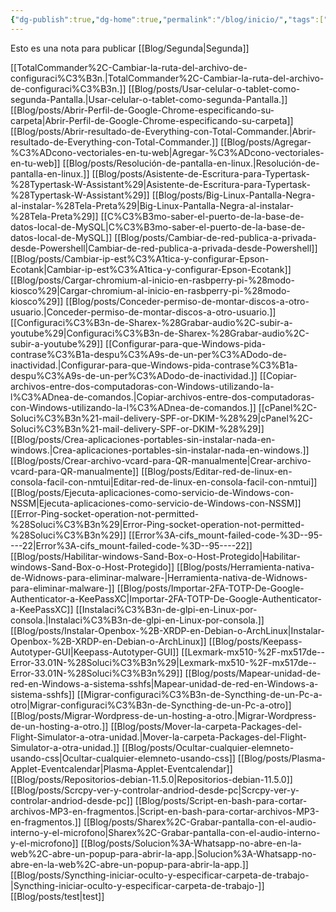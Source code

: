 ```yaml
---
{"dg-publish":true,"dg-home":true,"permalink":"/blog/inicio/","tags":["gardenEntry"],"dgPassFrontmatter":true}
---
```


Esto es una nota para publicar
[[Blog/Segunda\|Segunda]]

[[TotalCommander%2C-Cambiar-la-ruta-del-archivo-de-configuraci%C3%B3n.\|TotalCommander%2C-Cambiar-la-ruta-del-archivo-de-configuraci%C3%B3n.]]
[[Blog/posts/Usar-celular-o-tablet-como-segunda-Pantalla.\|Usar-celular-o-tablet-como-segunda-Pantalla.]]
[[Blog/posts/Abrir-Perfil-de-Google-Chrome-especificando-su-carpeta\|Abrir-Perfil-de-Google-Chrome-especificando-su-carpeta]]
[[Blog/posts/Abrir-resultado-de-Everything-con-Total-Commander.\|Abrir-resultado-de-Everything-con-Total-Commander.]]
[[Blog/posts/Agregar-%C3%ADcono-vectoriales-en-tu-web\|Agregar-%C3%ADcono-vectoriales-en-tu-web]]
[[Blog/posts/Resolución-de-pantalla-en-linux.\|Resolución-de-pantalla-en-linux.]]
[[Blog/posts/Asistente-de-Escritura-para-Typertask-%28Typertask-W-Assistant%29\|Asistente-de-Escritura-para-Typertask-%28Typertask-W-Assistant%29]]
[[Blog/posts/Big-Linux-Pantalla-Negra-al-instalar-%28Tela-Preta%29\|Big-Linux-Pantalla-Negra-al-instalar-%28Tela-Preta%29]]
[[C%C3%B3mo-saber-el-puerto-de-la-base-de-datos-local-de-MySQL\|C%C3%B3mo-saber-el-puerto-de-la-base-de-datos-local-de-MySQL]]
[[Blog/posts/Cambiar-de-red-publica-a-privada-desde-Powershell\|Cambiar-de-red-publica-a-privada-desde-Powershell]]
[[Blog/posts/Cambiar-ip-est%C3%A1tica-y-configurar-Epson-Ecotank\|Cambiar-ip-est%C3%A1tica-y-configurar-Epson-Ecotank]]
[[Blog/posts/Cargar-chromium-al-inicio-en-rasbperry-pi-%28modo-kiosco%29\|Cargar-chromium-al-inicio-en-rasbperry-pi-%28modo-kiosco%29]]
[[Blog/posts/Conceder-permiso-de-montar-discos-a-otro-usuario.\|Conceder-permiso-de-montar-discos-a-otro-usuario.]]
[[Configuraci%C3%B3n-de-Sharex-%28Grabar-audio%2C-subir-a-youtube%29\|Configuraci%C3%B3n-de-Sharex-%28Grabar-audio%2C-subir-a-youtube%29]]
[[Configurar-para-que-Windows-pida-contrase%C3%B1a-despu%C3%A9s-de-un-per%C3%ADodo-de-inactividad.\|Configurar-para-que-Windows-pida-contrase%C3%B1a-despu%C3%A9s-de-un-per%C3%ADodo-de-inactividad.]]
[[Copiar-archivos-entre-dos-computadoras-con-Windows-utilizando-la-l%C3%ADnea-de-comandos.\|Copiar-archivos-entre-dos-computadoras-con-Windows-utilizando-la-l%C3%ADnea-de-comandos.]]
[[cPanel%2C-Soluci%C3%B3n%21-mail-delivery-SPF-or-DKIM-%28%29\|cPanel%2C-Soluci%C3%B3n%21-mail-delivery-SPF-or-DKIM-%28%29]]
[[Blog/posts/Crea-aplicaciones-portables-sin-instalar-nada-en-windows.\|Crea-aplicaciones-portables-sin-instalar-nada-en-windows.]]
[[Blog/posts/Crear-archivo-vcard-para-QR-manualmente\|Crear-archivo-vcard-para-QR-manualmente]]
[[Blog/posts/Editar-red-de-linux-en-consola-facil-con-nmtui\|Editar-red-de-linux-en-consola-facil-con-nmtui]]
[[Blog/posts/Ejecuta-aplicaciones-como-servicio-de-Windows-con-NSSM\|Ejecuta-aplicaciones-como-servicio-de-Windows-con-NSSM]]
[[Error-Ping-socket-operation-not-permitted-%28Soluci%C3%B3n%29\|Error-Ping-socket-operation-not-permitted-%28Soluci%C3%B3n%29]]
[[Error%3A-cifs_mount-failed-code-%3D--95----22\|Error%3A-cifs_mount-failed-code-%3D--95----22]]
[[Blog/posts/Habilitar-windows-Sand-Box-o-Host-Protegido\|Habilitar-windows-Sand-Box-o-Host-Protegido]]
[[Blog/posts/Herramienta-nativa-de-Widnows-para-eliminar-malware-\|Herramienta-nativa-de-Widnows-para-eliminar-malware-]]
[[Blog/posts/Importar-2FA-TOTP-De-Google-Authenticator-a-KeePassXC\|Importar-2FA-TOTP-De-Google-Authenticator-a-KeePassXC]]
[[Instalaci%C3%B3n-de-glpi-en-Linux-por-consola.\|Instalaci%C3%B3n-de-glpi-en-Linux-por-consola.]]
[[Blog/posts/Instalar-Openbox-%2B-XRDP-en-Debian-o-ArchLinux\|Instalar-Openbox-%2B-XRDP-en-Debian-o-ArchLinux]]
[[Blog/posts/Keepass-Autotyper-GUI\|Keepass-Autotyper-GUI]]
[[Lexmark-mx510-%2F-mx517de--Error-33.01N-%28Soluci%C3%B3n%29\|Lexmark-mx510-%2F-mx517de--Error-33.01N-%28Soluci%C3%B3n%29]]
[[Blog/posts/Mapear-unidad-de-red-en-Windows-a-sistema-sshfs\|Mapear-unidad-de-red-en-Windows-a-sistema-sshfs]]
[[Migrar-configuraci%C3%B3n-de-Syncthing-de-un-Pc-a-otro\|Migrar-configuraci%C3%B3n-de-Syncthing-de-un-Pc-a-otro]]
[[Blog/posts/Migrar-Wordpress-de-un-hosting-a-otro.\|Migrar-Wordpress-de-un-hosting-a-otro.]]
[[Blog/posts/Mover-la-carpeta-Packages-del-Flight-Simulator-a-otra-unidad.\|Mover-la-carpeta-Packages-del-Flight-Simulator-a-otra-unidad.]]
[[Blog/posts/Ocultar-cualquier-elemneto-usando-css\|Ocultar-cualquier-elemneto-usando-css]]
[[Blog/posts/Plasma-Applet-Eventcalendar\|Plasma-Applet-Eventcalendar]]
[[Blog/posts/Repositorios-debian-11.5.0\|Repositorios-debian-11.5.0]]
[[Blog/posts/Scrcpy-ver-y-controlar-andriod-desde-pc\|Scrcpy-ver-y-controlar-andriod-desde-pc]]
[[Blog/posts/Script-en-bash-para-cortar-archivos-MP3-en-fragmentos.\|Script-en-bash-para-cortar-archivos-MP3-en-fragmentos.]]
[[Blog/posts/Sharex%2C-Grabar-pantalla-con-el-audio-interno-y-el-microfono\|Sharex%2C-Grabar-pantalla-con-el-audio-interno-y-el-microfono]]
[[Blog/posts/Solucion%3A-Whatsapp-no-abre-en-la-web%2C-abre-un-popup-para-abrir-la-app.\|Solucion%3A-Whatsapp-no-abre-en-la-web%2C-abre-un-popup-para-abrir-la-app.]]
[[Blog/posts/Syncthing-iniciar-oculto-y-especificar-carpeta-de-trabajo-\|Syncthing-iniciar-oculto-y-especificar-carpeta-de-trabajo-]]
[[Blog/posts/test\|test]]

